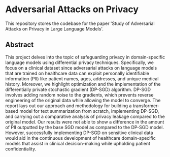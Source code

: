 # Adversarial Attacks on Privacy
This repository stores the codebase for the paper 'Study of Adversarial Attacks on Privacy in Large Language Models'. 

## Abstract
This project delves into the topic of safeguarding privacy in domain-specific language models using differential privacy techniques. Specifically, we focus on a clinical dataset since adversarial attacks on language models that are trained on healthcare data can exploit personally identifiable information (PII) like patient names, ages, addresses, and unique medical history. Moreover, we highlight optimization and the implementation of the differentially private stochastic gradient (DP-SGD) algorithm. DP-SGD involves adding random noise to the gradients, which prevents reverse engineering of the original data while allowing the model to converge. The report lays out our approach and methodology for building a transformer-based model for text summarization from scratch, implementing DP-SGD, and carrying out a comparative analysis of privacy leakage compared to the original model. Our results were not able to show a difference in the amount of PII outputted by the base SGD model as compared to the DP-SGD model. However, successfully implementing DP-SGD on sensitive clinical data would aid in the continuous development of healthcare domain-specific models that assist in clinical decision-making while upholding patient confidentiality.

